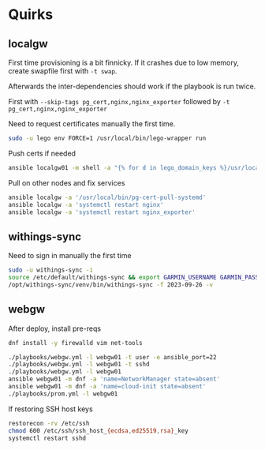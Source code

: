 # Quirks

## localgw

First time provisioning is a bit finnicky. If it crashes due to low memory, create swapfile first with `-t swap`.

Afterwards the inter-dependencies should work if the playbook is run twice.

First with `--skip-tags pg_cert,nginx,nginx_exporter` followed by `-t pg_cert,nginx,nginx_exporter`

Need to request certificates manually the first time.

```sh
sudo -u lego env FORCE=1 /usr/local/bin/lego-wrapper run

```
Push certs if needed
```sh
ansible localgw01 -m shell -a "{% for d in lego_domain_keys %}/usr/local/bin/pg-cert-push --name {{ domains[d] }} --public-key /etc/lego/certificates/{{ domains[d] }}.crt --private-key /etc/lego/certificates/{{ domains[d] }}.key --chain /etc/lego/certificates/{{ domains[d] }}.issuer.crt; {% endfor %}"
```

Pull on other nodes and fix services

```sh
ansible localgw -a '/usr/local/bin/pg-cert-pull-systemd'
ansible localgw -a 'systemctl restart nginx'
ansible localgw -a 'systemctl restart nginx_exporter'
```

## withings-sync

Need to sign in manually the first time

```sh
sudo -u withings-sync -i
source /etc/default/withings-sync && export GARMIN_USERNAME GARMIN_PASSWORD
/opt/withings-sync/venv/bin/withings-sync -f 2023-09-26 -v
```

## webgw

After deploy, install pre-reqs

```sh
dnf install -y firewalld vim net-tools
```

```sh
./playbooks/webgw.yml -l webgw01 -t user -e ansible_port=22
./playbooks/webgw.yml -l webgw01 -t sshd
./playbooks/webgw.yml -l webgw01
ansible webgw01 -m dnf -a 'name=NetworkManager state=absent'
ansible webgw01 -m dnf -a 'name=cloud-init state=absent'
./playbooks/prom.yml -l webgw01
```

If restoring SSH host keys

```sh
restorecon -rv /etc/ssh
chmod 600 /etc/ssh/ssh_host_{ecdsa,ed25519,rsa}_key
systemctl restart sshd
```
